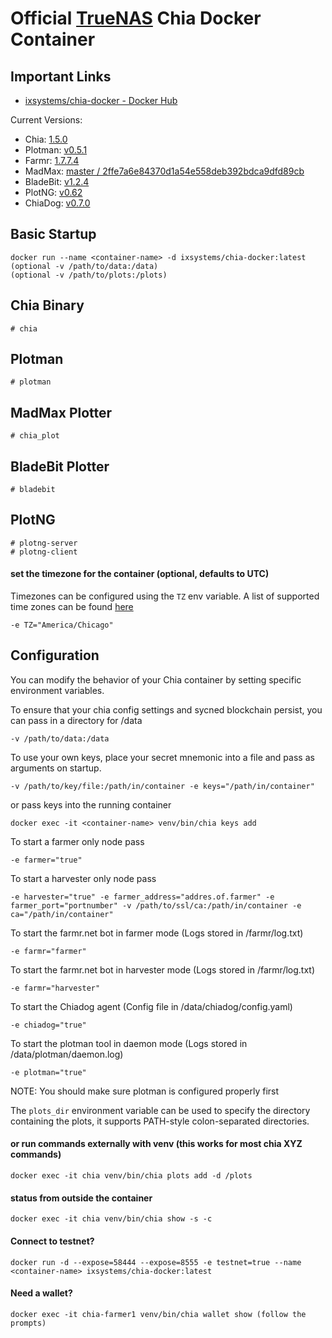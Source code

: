 # Official [TrueNAS](https://www.truenas.com) Chia Docker Container


## Important Links

* [ixsystems/chia-docker - Docker Hub](https://hub.docker.com/repository/docker/ixsystems/chia-docker)


Current Versions:

* Chia: [1.5.0](https://github.com/Chia-Network/chia-blockchain/)
* Plotman: [v0.5.1](https://github.com/ericaltendorf/plotman/)
* Farmr: [1.7.7.4](https://github.com/joaquimguimaraes/farmr/)
* MadMax: [master / 2ffe7a6e84370d1a54e558deb392bdca9dfd89cb](https://github.com/Chia-Network/chia-plotter-madmax/)
* BladeBit: [v1.2.4](https://github.com/Chia-Network/bladebit/)
* PlotNG: [v0.62](https://github.com/maded2/plotng)
* ChiaDog: [v0.7.0](https://github.com/martomi/chiadog/)

## Basic Startup
```
docker run --name <container-name> -d ixsystems/chia-docker:latest
(optional -v /path/to/data:/data)
(optional -v /path/to/plots:/plots)
```

## Chia Binary
```
# chia
```

## Plotman
```
# plotman
```

## MadMax Plotter
```
# chia_plot
```

## BladeBit Plotter
```
# bladebit
```

## PlotNG
```
# plotng-server
# plotng-client
```

#### set the timezone for the container (optional, defaults to UTC)
Timezones can be configured using the `TZ` env variable. A list of supported time zones can be found [here](http://manpages.ubuntu.com/manpages/focal/man3/DateTime::TimeZone::Catalog.3pm.html)
```
-e TZ="America/Chicago"
```
## Configuration

You can modify the behavior of your Chia container by setting specific environment variables.

To ensure that your chia config settings and sycned blockchain persist, you can pass in a directory for /data
```
-v /path/to/data:/data
```

To use your own keys, place your secret mnemonic into a file and pass as arguments on startup.
```
-v /path/to/key/file:/path/in/container -e keys="/path/in/container"
```
or pass keys into the running container
```
docker exec -it <container-name> venv/bin/chia keys add
```

To start a farmer only node pass
```
-e farmer="true"
```

To start a harvester only node pass
```
-e harvester="true" -e farmer_address="addres.of.farmer" -e farmer_port="portnumber" -v /path/to/ssl/ca:/path/in/container -e ca="/path/in/container"
```

To start the farmr.net bot in farmer mode (Logs stored in /farmr/log.txt)
```
-e farmr="farmer"
```

To start the farmr.net bot in harvester mode (Logs stored in /farmr/log.txt)
```
-e farmr="harvester"
```

To start the Chiadog agent (Config file in /data/chiadog/config.yaml)
```
-e chiadog="true"
```

To start the plotman tool in daemon mode (Logs stored in /data/plotman/daemon.log)
```
-e plotman="true"
```
NOTE: You should make sure plotman is configured properly first


The `plots_dir` environment variable can be used to specify the directory containing the plots, it supports PATH-style colon-separated directories.

#### or run commands externally with venv (this works for most chia XYZ commands)
```
docker exec -it chia venv/bin/chia plots add -d /plots
```

#### status from outside the container
```
docker exec -it chia venv/bin/chia show -s -c
```

#### Connect to testnet?
```
docker run -d --expose=58444 --expose=8555 -e testnet=true --name <container-name> ixsystems/chia-docker:latest
```

#### Need a wallet?
```
docker exec -it chia-farmer1 venv/bin/chia wallet show (follow the prompts)
```
